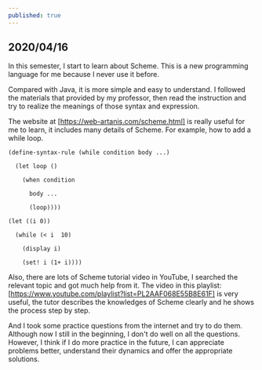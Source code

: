 ```yaml
---
published: true
---
```

## 2020/04/16

In this semester, I start to learn about Scheme. This is a new programming language for me because I never use it before. 

Compared with Java, it is more simple and easy to understand. I followed the materials that provided by my professor, then read the instruction and try to realize the meanings of those syntax and expression.

The website at [https://web-artanis.com/scheme.html] is really useful for me to learn, it includes many details of Scheme. For example, how to add a while loop.


    (define-syntax-rule (while condition body ...)

      (let loop ()
    
        (when condition
    
          body ...
      
          (loop))))

    (let ((i 0))

      (while (< i  10)
  
        (display i)
    
        (set! i (1+ i))))
    

Also, there are lots of Scheme tutorial video in YouTube, I searched the relevant topic and got much help from it. The video in this playlist: [https://www.youtube.com/playlist?list=PL2AAF068E55B8E61F] is very useful, the tutor describes the knowledges of Scheme clearly and he shows the process step by step.

And I took some practice questions from the internet and try to do them. Although now I still in the beginning, I don't do well on all the questions. However, I think if I do more practice in the future, I can appreciate problems better, understand their dynamics and offer the appropriate solutions.